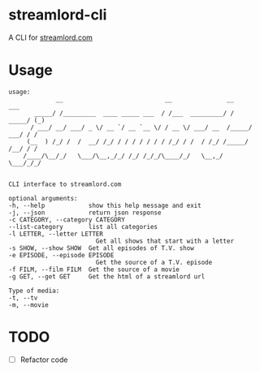 # streamlord-cli
A CLI for [streamlord.com](http://www.streamlord.com/)


# Usage
    usage: 
                 __                            __               __           ___ 
           _____/ /_________  ____ _____ ___  / /___  _________/ /     _____/ (_)
          / ___/ __/ ___/ _ \/ __ `/ __ `__ \/ / __ \/ ___/ __  /_____/ ___/ / / 
         (__  ) /_/ /  /  __/ /_/ / / / / / / / /_/ / /  / /_/ /_____/ /__/ / /  
        /____/\__/_/   \___/\__,_/_/ /_/ /_/_/\____/_/   \__,_/      \___/_/_/                                                             
        

    CLI interface to streamlord.com

    optional arguments:
    -h, --help            show this help message and exit
    -j, --json            return json response
    -c CATEGORY, --category CATEGORY
    --list-category       list all categories
    -l LETTER, --letter LETTER
                            Get all shows that start with a letter
    -s SHOW, --show SHOW  Get all episodes of T.V. show
    -e EPISODE, --episode EPISODE
                            Get the source of a T.V. episode
    -f FILM, --film FILM  Get the source of a movie
    -g GET, --get GET     Get the html of a streamlord url

    Type of media:
    -t, --tv
    -m, --movie

# TODO
- [ ] Refactor code